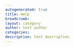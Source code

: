 ```yaml
---
autogenerated: true
title: Help
breadcrumb: 
layout: category
author: test author
categories: 
description: test description
---
```


